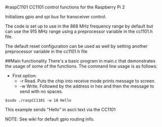 #raspC1101
CC1101 control functions for the Raspberry Pi 2

Initializes gpio and spi bus for transceiver control.

The code is set up to use in the 868 MHz frequency range by default
but can use the 915 MHz range using a preprocessor variable in the cc1101.h file.

The default reset configuration can be used as well by setting another
preprocessor variable in the cc1101.h file

##Main functionality
There's a basic program in main.c that demonstrates the usage 
of some of the functions.
The command line usage is as follows:
* First option:
	* -r  Read. Puts the chip into receive mode prints message to screen.
	* -w  Write. Followed by the address in hex and then the message to send with no spaces.
```
$sudo ./raspCC1101 -w 18 Hello
```
This example sends "Hello" in ascii text via the CC1101

NOTE: See wiki for default gpio routing info. 

